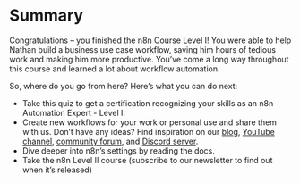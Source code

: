 # Summary

Congratulations – you finished the n8n Course Level I! You were able to help Nathan build a business use case workflow, saving him hours of tedious work and making him more productive. You’ve come a long way throughout this course and learned a lot about workflow automation.

So, where do you go from here? Here’s what you can do next:
* Take this quiz to get a certification recognizing your skills as an n8n Automation Expert - Level I.
* Create new workflows for your work or personal use and share them with us. Don’t have any ideas? Find inspiration on our [blog](https://n8n.io/blog/), [YouTube channel](https://www.youtube.com/c/n8n-io), [community forum](https://community.n8n.io), and [Discord server](https://discord.gg/vWwMVThRta).
* Dive deeper into n8n’s settings by reading the docs.
* Take the n8n Level II course (subscribe to our newsletter to find out when it’s released)